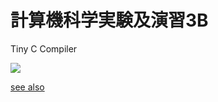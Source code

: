# 計算機科学実験及演習3B

Tiny C Compiler

![](http://37.media.tumblr.com/d76c9b149abccc21433dbe18b1ec2411/tumblr_mo96k8wjDm1rizambo1_500.gif)

[see also](https://github.com/tyage/tiny-c/wiki)
